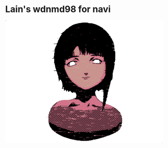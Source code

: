 # Lain's wdnmd98 for navi

![Lain](https://github.com/RemiliaCirno/vue/blob/main/public/assets/16c.gif)

